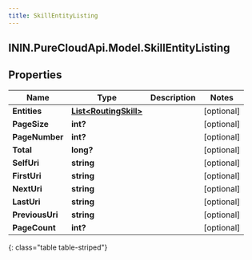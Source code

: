 ```yaml
---
title: SkillEntityListing
---
```

## ININ.PureCloudApi.Model.SkillEntityListing

## Properties

|Name | Type | Description | Notes|
|------------ | ------------- | ------------- | -------------|
| **Entities** | [**List&lt;RoutingSkill&gt;**](RoutingSkill.html) |  | [optional] |
| **PageSize** | **int?** |  | [optional] |
| **PageNumber** | **int?** |  | [optional] |
| **Total** | **long?** |  | [optional] |
| **SelfUri** | **string** |  | [optional] |
| **FirstUri** | **string** |  | [optional] |
| **NextUri** | **string** |  | [optional] |
| **LastUri** | **string** |  | [optional] |
| **PreviousUri** | **string** |  | [optional] |
| **PageCount** | **int?** |  | [optional] |
{: class="table table-striped"}


